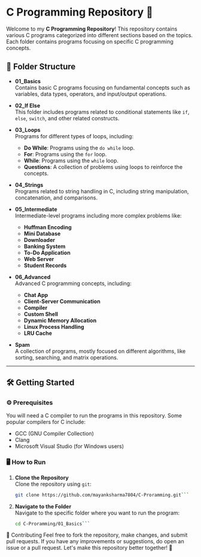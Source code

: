 # C Programming Repository 🚀

Welcome to my **C Programming Repository**! This repository contains various C programs categorized into different sections based on the topics. Each folder contains programs focusing on specific C programming concepts.

## 📂 Folder Structure

- **01_Basics**  
  Contains basic C programs focusing on fundamental concepts such as variables, data types, operators, and input/output operations.

- **02_If Else**  
  This folder includes programs related to conditional statements like `if`, `else`, `switch`, and other related constructs.

- **03_Loops**  
  Programs for different types of loops, including:

  - **Do While**: Programs using the `do while` loop.
  - **For**: Programs using the `for` loop.
  - **While**: Programs using the `while` loop.
  - **Questions**: A collection of problems using loops to reinforce the concepts.

- **04_Strings**  
  Programs related to string handling in C, including string manipulation, concatenation, and comparisons.

- **05_Intermediate**  
  Intermediate-level programs including more complex problems like:

  - **Huffman Encoding**
  - **Mini Database**
  - **Downloader**
  - **Banking System**
  - **To-Do Application**
  - **Web Server**
  - **Student Records**

- **06_Advanced**  
  Advanced C programming concepts, including:

  - **Chat App**
  - **Client-Server Communication**
  - **Compiler**
  - **Custom Shell**
  - **Dynamic Memory Allocation**
  - **Linux Process Handling**
  - **LRU Cache**

- **Spam**  
  A collection of programs, mostly focused on different algorithms, like sorting, searching, and matrix operations.

---

## 🛠️ Getting Started

### ⚙️ Prerequisites

You will need a C compiler to run the programs in this repository. Some popular compilers for C include:

- GCC (GNU Compiler Collection)
- Clang
- Microsoft Visual Studio (for Windows users)

### 🖥️ How to Run

1. **Clone the Repository**  
    Clone the repository using `git`:

   ```bash
   git clone https://github.com/mayanksharma7804/C-Proramming.git```

2. **Navigate to the Folder**  
   Navigate to the specific folder where you want to run the program:
   ```bash
   cd C-Proramming/01_Basics```

🤝 Contributing
Feel free to fork the repository, make changes, and submit pull requests. If you have any improvements or suggestions, do open an issue or a pull request. Let's make this repository better together! 💪
